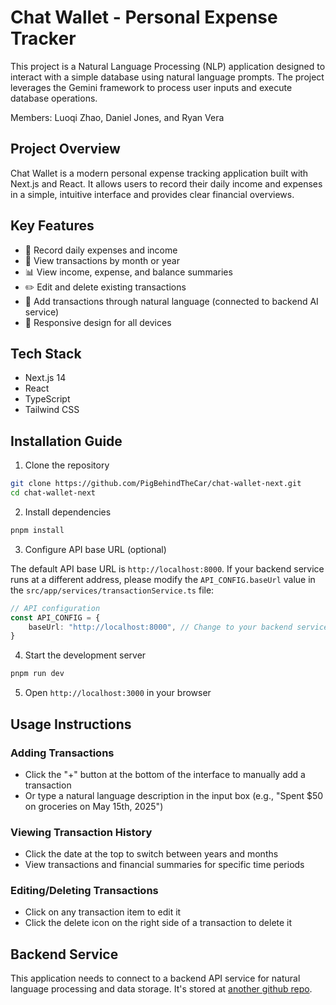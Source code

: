 # Chat Wallet - Personal Expense Tracker

This project is a Natural Language Processing (NLP) application designed to interact with a simple database using natural language prompts. The project leverages the Gemini framework to process user inputs and execute database operations.

Members: Luoqi Zhao, Daniel Jones, and Ryan Vera

## Project Overview

Chat Wallet is a modern personal expense tracking application built with Next.js and React. It allows users to record their daily income and expenses in a simple, intuitive interface and provides clear financial overviews.

## Key Features

- 📝 Record daily expenses and income
- 📅 View transactions by month or year
- 📊 View income, expense, and balance summaries
- ✏️ Edit and delete existing transactions
- 💬 Add transactions through natural language (connected to backend AI service)
- 📱 Responsive design for all devices

## Tech Stack

- Next.js 14
- React
- TypeScript
- Tailwind CSS

## Installation Guide

1. Clone the repository

```bash
git clone https://github.com/PigBehindTheCar/chat-wallet-next.git
cd chat-wallet-next
```

2. Install dependencies

```bash
pnpm install
```

3. Configure API base URL (optional)

The default API base URL is `http://localhost:8000`. If your backend service runs at a different address, please modify the `API_CONFIG.baseUrl` value in the `src/app/services/transactionService.ts` file:

```typescript
// API configuration
const API_CONFIG = {
	baseUrl: "http://localhost:8000", // Change to your backend service address
}
```

4. Start the development server

```bash
pnpm run dev
```

5. Open `http://localhost:3000` in your browser

## Usage Instructions

### Adding Transactions

- Click the "+" button at the bottom of the interface to manually add a transaction
- Or type a natural language description in the input box (e.g., "Spent $50 on groceries on May 15th, 2025")

### Viewing Transaction History

- Click the date at the top to switch between years and months
- View transactions and financial summaries for specific time periods

### Editing/Deleting Transactions

- Click on any transaction item to edit it
- Click the delete icon on the right side of a transaction to delete it

## Backend Service

This application needs to connect to a backend API service for natural language processing and data storage. It's stored at [another github repo](https://github.com/DanielJones6736/NLP-Bookkeeping).
